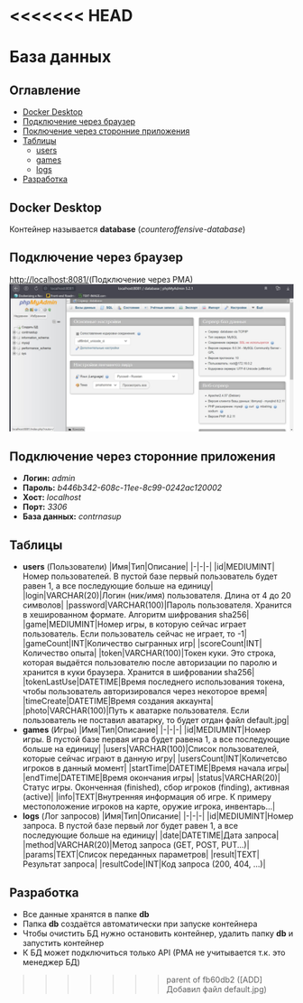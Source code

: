<<<<<<< HEAD
=======
# База данных
## Оглавление
+ [Docker Desktop](#docker-desktop)
+ [Подключение через браузер](#browser-connection)
+ [Поключение через сторонние приложения](#other-connection)
+ [Таблицы](#tables)
	+ [users](#table-users)
	+ [games](#table-games)
	+ [logs](#table-logs)
+ [Разработка](#dev)

<a name="docker-desktop"></a>
## Docker Desktop
Контейнер называется **database** (*counteroffensive-database*)

<a name="browser-connection"></a>
## Подключение через браузер
<a href="http://localhost:8081/" target="_blank">http://localhost:8081/</a>(Подключение через PMA)
![Пример подключения через PMA](images/pma/browser-view-example.jpg)

<a name="other-connection"></a>
## Подключение через сторонние приложения
+ **Логин:** *admin*
+ **Пароль:** *b446b342-608c-11ee-8c99-0242ac120002*
+ **Хост:** *localhost*
+ **Порт:** *3306*
+ **База данных:** *contrnasup*

<a name="tables"></a>
## Таблицы
+ **users** (Пользователи)
<a name="table-users"></a>
|Имя|Тип|Описание|
|-|-|-|
|id|MEDIUMINT|Номер пользователей. В пустой базе первый пользователь будет равен 1, а все последующие больше на единицу|
|login|VARCHAR(20)|Логин (ник/имя) пользователя. Длина от 4 до 20 символов|
|password|VARCHAR(100)|Пароль пользователя. Хранится в хешированном формате. Алгоритм шифрования sha256|
|game|MEDIUMINT|Номер игры, в которую сейчас играет пользователь. Если пользователь сейчас не играет, то -1|
|gameCount|INT|Количество сыгранных игр|
|scoreCount|INT|Количество опыта|
|token|VARCHAR(100)|Токен куки. Это строка, которая выдаётся пользователю после авторизации по паролю и хранится в куки браузера. Хранится в шифровании sha256|
|tokenLastUse|DATETIME|Время последнего использования токена, чтобы пользователь авторизировался через некоторое время|
|timeCreate|DATETIME|Время создания аккаунта|
|photo|VARCHAR(100)|Путь к аватарке пользователя. Если пользователь не поставил аватарку, то будет отдан файл default.jpg|
+ **games** (Игры)
<a name="table-games"></a>
|Имя|Тип|Описание|
|-|-|-|
|id|MEDIUMINT|Номер игры. В пустой базе первая игра будет равена 1, а все последующие больше на единицу|
|users|VARCHAR(100)|Список пользователей, которые сейчас играют в данную игру|
|usersCount|INT|Количетсво игроков в данный момент|
|startTime|DATETIME|Время начала игры|
|endTime|DATETIME|Время окончания игры|
|status|VARCHAR(20)|Статус игры. Оконченная (finished), сбор игроков (finding), активная (active)|
|info|TEXT|Внутренняя информация об игре. К примеру местоположение игроков на карте, оружие игрока, инвентарь...|
+ **logs** (Лог запросов)
<a name="table-logs"></a>
|Имя|Тип|Описание|
|-|-|-|
|id|MEDIUMINT|Номер запроса. В пустой базе первый лог будет равен 1, а все последующие больше на единицу|
|date|DATETIME|Дата запроса|
|method|VARCHAR(20)|Метод запроса (GET, POST, PUT...)|
|params|TEXT|Список переданных параметров|
|result|TEXT|Результат запроса|
|resultCode|INT|Код запроса (200, 404, ...)|

<a name="dev"></a>
## Разработка
+ Все данные хранятся в папке **db**
+ Папка **db** создаётся автоматически при запуске контейнера
+ Чтобы очистить БД нужно остановить контейнер, удалить папку **db** и запустить контейнер
+ К БД может подключиться только API (PMA не учитывается т.к. это менеджер БД)

>>>>>>> parent of fb60db2 ([ADD] Добавил файл default.jpg)


